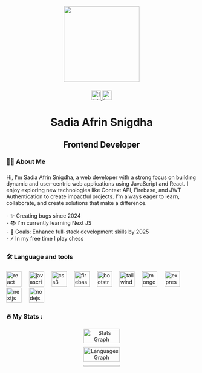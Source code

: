 <div align="center">
  <img height="200" src="https://i.ibb.co.com/Y7Rp0Cjs/Black-and-Yellow-Web-Developer-Linked-In-Banner.png"  />
</div>

###

<div align="center">
  <a href="https://www.linkedin.com/in/sadia-afrin01/" target="_blank">
    <img src="https://img.shields.io/static/v1?message=LinkedIn&logo=linkedin&label=&color=0077B5&logoColor=white&labelColor=&style=for-the-badge" height="25" alt="linkedin logo"  />
  </a>
  <a href="https://www.facebook.com/profile.php?id=100077898306645" target="_blank">
    <img src="https://img.shields.io/static/v1?message=Facebook&logo=facebook&label=&color=1877F2&logoColor=white&labelColor=&style=for-the-badge" height="25" alt="facebook logo"  />
  </a>
</div>

###

<h1 align="center">Sadia Afrin Snigdha</h1>

###

<h2 align="center">Frontend Developer</h2>

###

<h3 align="left">👩‍💻  About Me</h3>

###

<p align="left">Hi, I'm Sadia Afrin Snigdha, a web developer with a strong focus on building dynamic and user-centric web applications using JavaScript and React. I enjoy exploring new technologies like Context API, Firebase, and JWT Authentication to create impactful projects. I’m always eager to learn, collaborate, and create solutions that make a difference.<br><br>- ✨ Creating bugs since 2024<br>- 📚 I'm currently learning Next JS<br>- 🎯 Goals: Enhance full-stack development skills by 2025<br>- ⚡ In my free time I play chess</p>

###

<h3 align="left">🛠 Language and tools</h3>

###

<div align="left">
  <img src="https://cdn.jsdelivr.net/gh/devicons/devicon/icons/react/react-original.svg" height="40" alt="react logo"  />
  <img width="12" />
  <img src="https://cdn.jsdelivr.net/gh/devicons/devicon/icons/javascript/javascript-original.svg" height="40" alt="javascript logo"  />
  <img width="12" />
  <img src="https://cdn.jsdelivr.net/gh/devicons/devicon/icons/css3/css3-original.svg" height="40" alt="css3 logo"  />
  <img width="12" />
  <img src="https://cdn.jsdelivr.net/gh/devicons/devicon/icons/firebase/firebase-plain-wordmark.svg" height="40" alt="firebase logo"  />
  <img width="12" />
  <img src="https://cdn.jsdelivr.net/gh/devicons/devicon/icons/bootstrap/bootstrap-original.svg" height="40" alt="bootstrap logo"  />
  <img width="12" />
  <img src="https://cdn.jsdelivr.net/gh/devicons/devicon/icons/tailwindcss/tailwindcss-original.svg" height="40" alt="tailwindcss logo"  />
  <img width="12" />
  <img src="https://cdn.jsdelivr.net/gh/devicons/devicon/icons/mongodb/mongodb-original.svg" height="40" alt="mongodb logo"  />
  <img width="12" />
  <img src="https://cdn.jsdelivr.net/gh/devicons/devicon/icons/express/express-original.svg" height="40" alt="express logo"  />
  <img width="12" />
  <img src="https://cdn.jsdelivr.net/gh/devicons/devicon/icons/nextjs/nextjs-original.svg" height="40" alt="nextjs logo"  />
  <img width="12" />
  <img src="https://cdn.jsdelivr.net/gh/devicons/devicon/icons/nodejs/nodejs-original.svg" height="40" alt="nodejs logo"  />
</div>

###

<h3 align="left">🔥   My Stats :</h3>

###

<div align="center">

  <div style="display: flex; flex-wrap: wrap; justify-content: center; gap: 10px;">
    <img src="https://github-readme-stats.vercel.app/api?username=Sadia492&hide_title=false&hide_rank=false&show_icons=true&include_all_commits=true&count_private=true&disable_animations=false&theme=dracula&locale=en&hide_border=false&order=1" 
    style="width: 32%; min-width: 300px; height: auto;" alt="Stats Graph" />
    <img src="https://github-readme-stats.vercel.app/api/top-langs?username=Sadia492&locale=en&hide_title=false&layout=compact&card_width=320&langs_count=5&theme=dracula&hide_border=false&order=2" 
    style="width: 32%; min-width: 300px; height: auto;" alt="Languages Graph" />
    <a href="https://git.io/streak-stats">
      <img src="https://nirzak-streak-stats.vercel.app?user=Sadia492" 
      style="width: 32%; min-width: 300px; height: auto;" alt="GitHub Streak">
    </a>
  </div>
</div>


###
